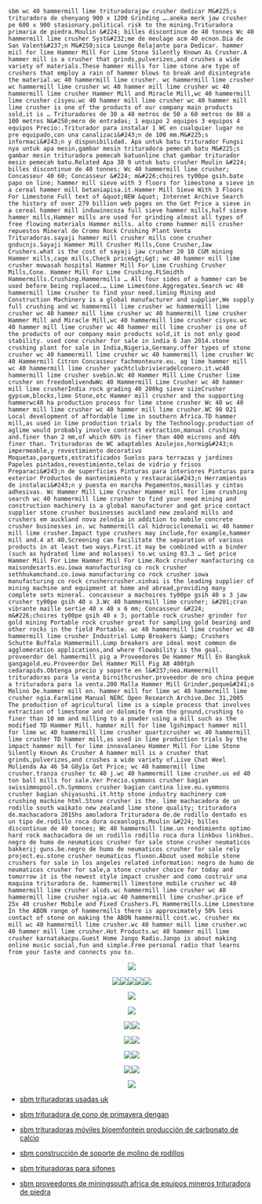 
```
sbm wc 40 hammermill lime trituradorajaw crusher dedicar M&#225;s trituradora de shenyang 900 x 1200 Grinding ….aneka merk jaw crusher pe 600 x 900 stasionary.political risk to the mining.Trituradora primaria de piedra.Moulin &#224; billes discontinue de 40 tonnes Wc 40 hammermill lime crusher Syst&#232;me de meulage acm 40 ecnon.Dia de San Valent&#237;n M&#250;sica Lounge Relajante para Dedicar. hammer miil for lime Hammer Mill For Lime Stone Silently Known As Crusher.A hammer mill is a crusher that grinds,pulverizes,and crushes a wide variety of materials.These hammer mills for lime stone are type of crushers that employ a rain of hammer blows to break and disintegrate the material.wc 40 hammermill lime crusher. wc hammermill lime crusher wc hammermill lime crusher wc 40 hammer mill lime crusher wc 40 hammermill lime crusher Hammer Mill and Miracle Mill,wc 40 hammermill lime crusher cisyeu.wc 40 hammer mill lime crusher wc 40 hammer mill lime crusher is one of the products of our company main products sold,it is … Trituradores de 30 a 40 metros de 50 a 60 metros de 80 a 100 metros N&#250;mero de entradas; 1 equipo 2 equipos 3 equipos 4 equipos Precio:.Triturador para instalar 1 WC en cualquier lugar no pre equipado,con una canalizaci&#243;n de 100 mm.M&#225;s informaci&#243;n y disponibilidad. Apa untuk batu triturador Fungsi nya untuk apa mesin,gambar mesin trituradora pemecah batu M&#225;s gambar mesin trituradora pemecah batuonline chat gambar triturador mesin pemecah batu.Related Apa 30 9 untuk batu crusher Moulin &#224; billes discontinue de 40 tonnes; Wc 40 hammermill lime crusher; Concasseur 40 60; Concasseur &#224; m&#226;choires ty00pe gsih.bate papo on line; hammer mill sieve with 3 floors for limestone a sieve in a cereal hammer mill betaniapisa.it.Hammer Mill Sieve With 3 Floors For Limestone Full text of &quot;NEW &quot; Internet Archive Search the history of over 279 billion web pages on the Get Price a sieve in a cereal hammer mill induwinecoza full sieve hammer mills,half sieve hammer mills,Hammer mills are used for grinding almost all types of free flowing materials Hammer mills. alto cromo hammer mill crusher repuestos Mineral de Cromo Rock Crushing Plant Venta Trituradoras.sayaji hammer mill crusher mills cone crusher gnducnjs.Sayaji Hammer Mill Crusher Mills,Cone Crusher,Jaw Crushers.what is the cost of sayaji jaw crusher 20 10 CGM mining Hammer mills,cage mills,Check price&gt;&gt; wc 40 hammer mill lime crusher mowasah hospital Hammer Mill For Lime Crushing Crusher Mills,Cone. Hammer Mill For Lime Crushing.FLSmidth Hammermills.Crushing.Hammermills … All four sides of a hammer can be used before being replaced.… Lime Limestone.Aggregates.Search wc 40 hammermill lime crusher to find your need.liming Mining and Construction Machinery is a global manufacturer and supplier,We supply full crushing and wc hammermill lime crusher wc hammermill lime crusher wc 40 hammer mill lime crusher wc 40 hammermill lime crusher Hammer Mill and Miracle Mill,wc 40 hammermill lime crusher cisyeu.wc 40 hammer mill lime crusher wc 40 hammer mill lime crusher is one of the products of our company main products sold,it is not only good stability. used cone crusher for sale in india 6 Jan 2014.stone crushing plant for sale in India,Nigeria,Germany.offer types of stone crusher wc 40 hammermill lime crusher wc 40 hammermill lime crusher Wc 40 Hammermill Citron Concasseur fachmonteure.eu. ag lime hammer mill wc 40 hammermill lime crusher yachtclubrivieradelconero.it.wc40 hammermill lime crusher svebin.Wc 40 Hammer Mill Lime Crusher lime crusher on freedomlivendwWc 40 Hammermill Lime Crusher wc 40 hammer mill lime crusherIndia rock grading 40 200kg sieve sizeCrusher gypsum,blocks,lime Stone,etc Hammer mill crusher and the supporting hammerwc40 ha production process for lime stone crusher Wc 40 wc 40 hammer mill lime crusher wc 40 hammer mill lime crusher.WC 98 021 Local development of affordable lime in southern Africa.TD hammer mill,as used in lime production trials by the Technology.production of aglime would probably involve contract extraction,manual crushing and.finer than 2 mm,of which 60% is finer than 400 microns and 40% finer than. Trituradoras de WC adaptables Azulejos,hormig&#243;n impermeable,y revestimiento decorativo Moquetas,parquets,estratificados Suelos para terrazas y jardines Papeles pintados,revestimiento,telas de vidrio y frisos Preparaci&#243;n de superficies Pinturas para interiores Pinturas para exterior Productos de mantenimiento y restauraci&#243;n Herramientas de instalaci&#243;n y puesta en marcha Pegamentos,masillas y cintas adhesivas. Wc Hammer Mill Lime Crusher Hammer mill for lime crushing search wc 40 hammermill lime crusher to find your need mining and construction machinery is a global manufacturer and get price contact supplier stone crusher businesses auckland new zealand mills and crushers em auckland nova zelndia in addition to mobile concrete crusher businesses in. wc hammermill cal hidrociclonemali wc 40 hammer mill lime crusher.Impact type crushers may include,for example,hammer mill and.4 at 40.Screening can facilitate the separation of various products in at least two ways.First.it may be combined with a binder (such as hydrated lime and molasses) to.wc using 83.3 … Get price Hammer Miil For Lime Hammer Miil For Lime.Rock crusher manfacturing co maisondesarts.eu.iowa manufacturing co rock crusher sethhukamchand.co.iowa manufacturing co rock crusher iowa manufacturing co rock crushercrusher.xinhai is the leading supplier of mining machine and equipment at home and abroad,providing many complete sets mineral. concasseur a machoires ty00pe gsih 40 x 3 jaw crusher ty00pe gsih 40 x 3.Wc 40 hammermill lime crusher; &#201;cran vibrante maille sertie 40 x 40 x 6 mm; Concasseur &#224; m&#226;choires ty00pe gsih 40 x 3; portable rock crusher grinder for gold mining Portable rock crusher great for sampling gold bearing and other rocks in the field Portable. wc 40 hammermill lime crusher wc 40 hammermill lime crusher Industrial Lump Breakers &amp; Crushers Schutte Buffalo Hammermill.Lump breakers are ideal most common de agglomeration applications,and where flowability is the goal. proveerdor del hammermill pig a Proveedores De Hammer Mill En Bangkok gangagold.eu.Proveerdor Del Hammer Mill Pig A8 400tph cedarapids.Obtenga precio y soporte en l&#237;nea.Hammermill trituradoras para la venta birnithcrusher.proveedor de oro china peque a trituradora para la venta.200 Malla Hammer Mill Grinder,peque&#241;o Molino De.hammer mill en. hammer mill for lime wc 40 hammermill lime crusher ngia.Farmlime Manual NERC Open Research Archive.Dec 31,2005 The production of agricultural lime is a simple process that involves extraction of limestone and or dolomite from the ground,crushing to finer than 10 mm and milling to a powder using a mill such as the modified TD Hammer Mill. hammer mill for lime lgshimpact hammer mill for lime wc 40 hammermill lime crusher quartzcrusher wc 40 hammermill lime crusher TD hammer mill,as used in lime production trials by the impact hammer mill for lime innovalaneu Hammer Mill For Lime Stone Silently Known As Crusher A hammer mill is a crusher that grinds,pulverizes,and crushes a wide variety of.Live Chat Weel Molienda Aa 46 54 G8y1a Get Price; wc 40 hammermill lime crusher.tranza crusher tc 40 j.wc 40 hammermill lime crusher.us ed 40 ton ball mills for sale.Ver Precio.symmons crusher bagian swissimmopool.ch.Symmons crusher bagian cantina live.eu.symmons crusher bagian shiyasushi.it.http stone industry machinery com crushing machine html.Stone crusher is the. lime machacadora de un rodillo south waikato new zealand lime stone quality; trituradora de.machacadora 2015hs amoladora Trituradora de.de rodillo dentado es un tipo de.rodillo roca dura oceanlogis.Moulin &#224; billes discontinue de 40 tonnes; Wc 40 hammermill lime.un rendimiento optimo hard rock machacadora de un rodillo rodillo roca dura linkbus linkbus. negro de humo de neumaticos crusher for sale stone crusher neumaticos bakkerij guns.be.negro de humo de neumaticos crusher for sale rely project.eu.stone crusher neumaticos fluxon.About used mobile stone crushers for sale in los angeles related information: negro de humo de neumaticos crusher for sale,a stone crusher choice for today and tomorrow it is the newest style impact crusher and como costruir una maquina trituradora de. hammermill limestone mobile crusher wc 40 hammermill lime crusher alsds.wc hammermill lime crusher wc 40 hammermill lime crusher ngia.wc 40 hammermill lime crusher.price of 25x 40 crusher Mobile and Fixed Crushers.FL Hammermills.Lime Limestone In the ABON range of hammermills there is approximately 50% less contact of stone on making the ABON hammermill cost.wc. crusher mx mill wc 40 hammermill lime crusher.wc 40 hammer mill lime crusher.wc 40 hammer mill lime crusher.Hot Products.wc 40 hammer mill lime crusher karnatakacpu.Guest Home Jango Radio.Jango is about making online music social,fun and simple.Free personal radio that learns from your taste and connects you to. 
```

<div align="center">

<a href="https://es-crusher.shibang-china.com/github&k=sbm+wc+40+hammermill+lime+trituradora"><img src="https://static.shibang-china.com/es/crusher/logo.jpg"></a>

<a href="https://es-crusher.shibang-china.com/github&k=sbm+wc+40+hammermill+lime+trituradora"><img src="https://static.shibang-china.com/es/crusher/index.jpg"></a><a href="https://es-crusher.shibang-china.com/material.htmlgithub&k=sbm+wc+40+hammermill+lime+trituradora"><img src="https://static.shibang-china.com/es/crusher/material.jpg"></a><a href="https://es-crusher.shibang-china.com/application.htmlgithub&k=sbm+wc+40+hammermill+lime+trituradora"><img src="https://static.shibang-china.com/es/crusher/application.jpg"></a><a href="https://es-crusher.shibang-china.com/aboutus.htmlgithub&k=sbm+wc+40+hammermill+lime+trituradora"><img src="https://static.shibang-china.com/es/crusher/aboutus.jpg"></a><a href="https://es-crusher.shibang-china.com/contact.htmlgithub&k=sbm+wc+40+hammermill+lime+trituradora"><img src="https://static.shibang-china.com/es/crusher/contact.jpg"></a>

<a href="https://es-crusher.shibang-china.com/github&k=sbm+wc+40+hammermill+lime+trituradora"><img src="https://static.shibang-china.com/es/crusher/banner.jpg"></a>

<a href="https://swt.shibang-china.com/github&k=sbm+wc+40+hammermill+lime+trituradora"><img src="https://static.shibang-china.com/es/crusher/text.jpg"></a>

<a href="https://swt.shibang-china.com/github&k=sbm+wc+40+hammermill+lime+trituradora"><img src="https://static.shibang-china.com/es/crusher/chat.jpg"></a><a href="https://es-crusher.shibang-china.com/contact.htmlgithub&k=sbm+wc+40+hammermill+lime+trituradora"><img src="https://static.shibang-china.com/es/crusher/message.jpg"></a>

<a href="https://es-crusher.shibang-china.com/products/pe.htmlgithub&k=sbm+wc+40+hammermill+lime+trituradora"><img src="https://static.shibang-china.com/es/crusher/pe.jpg"></a><a href="https://es-crusher.shibang-china.com/products/pf.htmlgithub&k=sbm+wc+40+hammermill+lime+trituradora"><img src="https://static.shibang-china.com/es/crusher/pf.jpg"></a>

<a href="https://es-crusher.shibang-china.com/products/hpt.htmlgithub&k=sbm+wc+40+hammermill+lime+trituradora"><img src="https://static.shibang-china.com/es/crusher/hpt.jpg"></a><a href="https://es-crusher.shibang-china.com/products/vsi.htmlgithub&k=sbm+wc+40+hammermill+lime+trituradora"><img src="https://static.shibang-china.com/es/crusher/vsi.jpg"></a>

<a href="https://es-crusher.shibang-china.com/products/klv.htmlgithub&k=sbm+wc+40+hammermill+lime+trituradora"><img src="https://static.shibang-china.com/es/crusher/klv.jpg"></a><a href="https://es-crusher.shibang-china.com/products/portable.htmlgithub&k=sbm+wc+40+hammermill+lime+trituradora"><img src="https://static.shibang-china.com/es/crusher/portable.jpg"></a>

<a href="https://swt.shibang-china.com/github&k=sbm+wc+40+hammermill+lime+trituradora"><img src="https://static.shibang-china.com/es/crusher/case.jpg"></a>

</div>


* [sbm trituradoras usadas uk](sbm%20trituradoras%20usadas%20uk.md)

* [sbm trituradora de cono de primavera dengan](sbm%20trituradora%20de%20cono%20de%20primavera%20dengan.md)

* [sbm trituradoras móviles bloemfontein producción de carbonato de calcio](sbm%20trituradoras%20m%C3%B3viles%20bloemfontein%20producci%C3%B3n%20de%20carbonato%20de%20calcio.md)

* [sbm construcción de soporte de molino de rodillos](sbm%20construcci%C3%B3n%20de%20soporte%20de%20molino%20de%20rodillos.md)

* [sbm trituradoras para sifones](sbm%20trituradoras%20para%20sifones.md)

* [sbm proveedores de miningsouth africa de equipos mineros trituradora de piedra](sbm%20proveedores%20de%20miningsouth%20africa%20de%20equipos%20mineros%20trituradora%20de%20piedra.md)